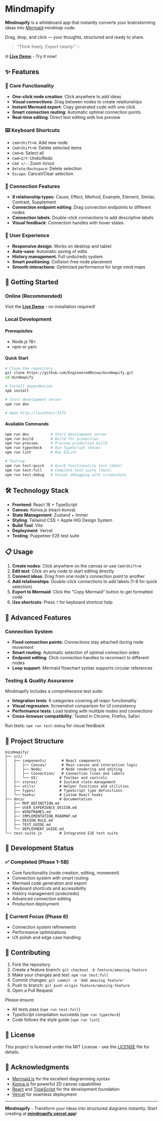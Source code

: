 # Mindmapify

**Mindmapify** is a whiteboard app that instantly converts your brainstorming ideas into [Mermaid](https://mermaid.js.org/) mindmap code.

Drag, drop, and click — your thoughts, structured and ready to share.

> "Think freely. Export clearly." ✨

🌐 **[Live Demo](https://mindmapify-git-main-keisuke-kakudas-projects.vercel.app)** - Try it now!

## ✨ Features

### 🎯 Core Functionality
- **One-click node creation**: Click anywhere to add ideas
- **Visual connections**: Drag between nodes to create relationships
- **Instant Mermaid export**: Copy generated code with one click
- **Smart connection routing**: Automatic optimal connection points
- **Real-time editing**: Direct text editing with live preview

### ⌨️ Keyboard Shortcuts
- `Cmd+Shift+A`: Add new node
- `Cmd+Shift+D`: Delete selected items
- `Cmd+A`: Select all
- `Cmd+Z/Y`: Undo/Redo
- `Cmd +/-`: Zoom in/out
- `Delete/Backspace`: Delete selection
- `Escape`: Cancel/Clear selection

### 🔗 Connection Features
- **8 relationship types**: Cause, Effect, Method, Example, Element, Similar, Contrast, Supplement
- **Connection endpoint editing**: Drag connection endpoints to different nodes
- **Connection labels**: Double-click connections to add descriptive labels
- **Visual feedback**: Connection handles with hover states

### 🎨 User Experience
- **Responsive design**: Works on desktop and tablet
- **Auto-save**: Automatic saving of edits
- **History management**: Full undo/redo system
- **Smart positioning**: Collision-free node placement
- **Smooth interactions**: Optimized performance for large mind maps

## 🚀 Getting Started

### Online (Recommended)
Visit the **[Live Demo](https://mindmapify-git-main-keisuke-kakudas-projects.vercel.app)** - no installation required!

### Local Development

#### Prerequisites
- Node.js 18+ 
- npm or yarn

#### Quick Start
```bash
# Clone the repository
git clone https://github.com/EngineeredReiwa/mindmapify.git
cd mindmapify

# Install dependencies
npm install

# Start development server
npm run dev

# Open http://localhost:5173
```

#### Available Commands
```bash
npm run dev          # Start development server
npm run build        # Build for production
npm run preview      # Preview production build
npm run typecheck    # Run TypeScript checks
npm run lint         # Run ESLint

# Testing
npm run test:quick   # Quick functionality test (2min)
npm run test:full    # Complete test suite (5min)
npm run test:debug   # Visual debugging with screenshots
```

## 🛠️ Technology Stack

- **Frontend**: React 18 + TypeScript
- **Canvas**: Konva.js (react-konva)
- **State Management**: Zustand + Immer
- **Styling**: Tailwind CSS + Apple HIG Design System
- **Build Tool**: Vite
- **Deployment**: Vercel
- **Testing**: Puppeteer E2E test suite

## 📋 Usage

1. **Create nodes**: Click anywhere on the canvas or use `Cmd+Shift+A`
2. **Edit text**: Click on any node to start editing directly
3. **Connect ideas**: Drag from one node's connection point to another
4. **Add relationships**: Double-click connections to add labels (1-8 for quick selection)
5. **Export to Mermaid**: Click the "Copy Mermaid" button to get formatted code
6. **Use shortcuts**: Press `?` for keyboard shortcut help

## 🔧 Advanced Features

### Connection System
- **Fixed connection points**: Connections stay attached during node movement
- **Smart routing**: Automatic selection of optimal connection sides
- **Endpoint editing**: Click connection handles to reconnect to different nodes
- **Loop support**: Mermaid flowchart syntax supports circular references

### Testing & Quality Assurance
Mindmapify includes a comprehensive test suite:
- **Integration tests**: 6 categories covering all major functionality
- **Visual regression**: Screenshot comparison for UI consistency
- **Performance tests**: Load testing with multiple nodes and connections
- **Cross-browser compatibility**: Tested in Chrome, Firefox, Safari

Run tests: `npm run test:debug` for visual feedback

## 📁 Project Structure

```
mindmapify/
├── src/
│   ├── components/       # React components
│   │   ├── Canvas/       # Main canvas and interaction logic
│   │   ├── Node/         # Node rendering and editing
│   │   ├── Connection/   # Connection lines and labels
│   │   └── UI/          # Toolbar and controls
│   ├── stores/          # Zustand state management
│   ├── utils/           # Helper functions and utilities
│   ├── types/           # TypeScript type definitions
│   └── hooks/           # Custom React hooks
├── docs/                # Documentation
│   ├── MVP_DEFINITION.md
│   ├── USER_EXPERIENCE_DESIGN.md
│   ├── WIREFRAMES.md
│   ├── IMPLEMENTATION_ROADMAP.md
│   ├── DESIGN_RULE.md
│   ├── TEST_GUIDE.md
│   └── DEPLOYMENT_GUIDE.md
└── test-suite.js        # Integrated E2E test suite
```

## 🎯 Development Status

### ✅ Completed (Phase 1-5B)
- Core functionality (node creation, editing, movement)
- Connection system with smart routing
- Mermaid code generation and export
- Keyboard shortcuts and accessibility
- History management (undo/redo)
- Advanced connection editing
- Production deployment

### 🔄 Current Focus (Phase 6)
- Connection system refinements
- Performance optimizations
- UX polish and edge case handling

## 🤝 Contributing

1. Fork the repository
2. Create a feature branch: `git checkout -b feature/amazing-feature`
3. Make your changes and test: `npm run test:full`
4. Commit changes: `git commit -m 'Add amazing feature'`
5. Push to branch: `git push origin feature/amazing-feature`
6. Open a Pull Request

Please ensure:
- All tests pass (`npm run test:full`)
- TypeScript compilation succeeds (`npm run typecheck`)
- Code follows the style guide (`npm run lint`)

## 📄 License

This project is licensed under the MIT License - see the [LICENSE](LICENSE) file for details.

## 🙏 Acknowledgments

- [Mermaid.js](https://mermaid.js.org/) for the excellent diagramming syntax
- [Konva.js](https://konvajs.org/) for powerful 2D canvas capabilities
- [React](https://reactjs.org/) and [TypeScript](https://www.typescriptlang.org/) for the development foundation
- [Vercel](https://vercel.com/) for seamless deployment

---

**Mindmapify** - Transform your ideas into structured diagrams instantly. Start creating at **[mindmapify.vercel.app](https://mindmapify-git-main-keisuke-kakudas-projects.vercel.app)**!